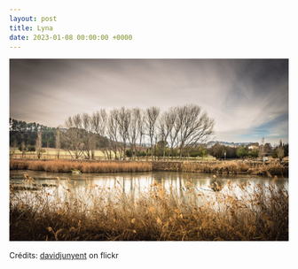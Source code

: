 ```yaml
---
layout: post
title: Lyna
date: 2023-01-08 00:00:00 +0000
---
```


![Lyna](/images/2023-01-08.jpg)

Crédits: [davidjunyent](https://www.flickr.com/people/davidjunyent/) on flickr
